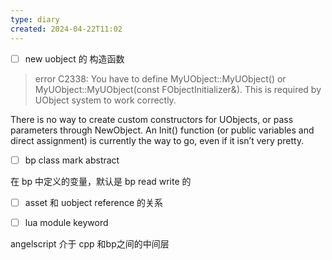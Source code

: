 ```yaml
---
type: diary
created: 2024-04-22T11:02
---
```


- [ ] new uobject 的 构造函数

> error C2338: You have to define MyUObject::MyUObject() or MyUObject::MyUObject(const FObjectInitializer&). This is required by UObject system to work correctly.

There is no way to create custom constructors for UObjects, or pass parameters through NewObject. An Init() function (or public variables and direct assignment) is currently the way to go, even if it isn’t very pretty.


- [ ] bp class mark abstract

在 bp 中定义的变量，默认是 bp read write 的

- [ ] asset 和 uobject reference 的关系


- [ ] lua module keyword


angelscript 介于 cpp 和bp之间的中间层




